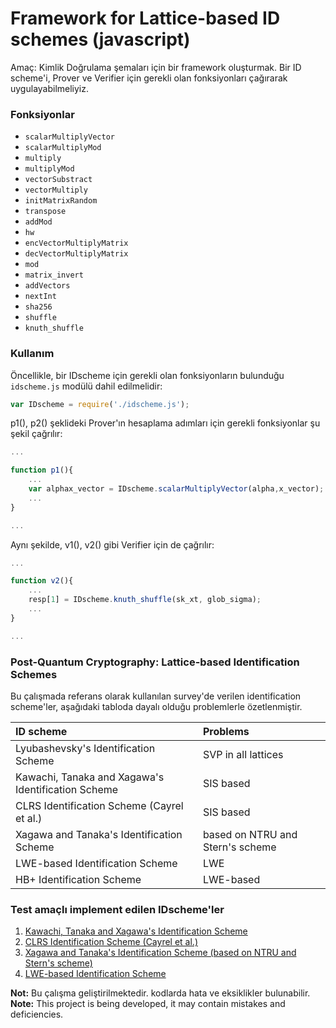 Framework for Lattice-based ID schemes (javascript)
=====================================

Amaç: Kimlik Doğrulama şemaları için bir framework oluşturmak. Bir ID scheme'i, Prover ve Verifier için gerekli olan fonksiyonları çağırarak uygulayabilmeliyiz. 


### Fonksiyonlar
- `scalarMultiplyVector`
- `scalarMultiplyMod`
- `multiply`
- `multiplyMod`
- `vectorSubstract`
- `vectorMultiply`
- `initMatrixRandom`
- `transpose`
- `addMod`
- `hw`
- `encVectorMultiplyMatrix`
- `decVectorMultiplyMatrix`
- `mod`
- `matrix_invert`
- `addVectors`
- `nextInt`
- `sha256`
- `shuffle`
- `knuth_shuffle`

### Kullanım
Öncellikle, bir IDscheme için gerekli olan fonksiyonların bulunduğu `idscheme.js` modülü dahil edilmelidir:

```javascript
var IDscheme = require('./idscheme.js');
```

p1(), p2() şeklideki Prover'ın hesaplama adımları için gerekli fonksiyonlar şu şekil çağrılır:

```javascript
...

function p1(){
	...
	var alphax_vector = IDscheme.scalarMultiplyVector(alpha,x_vector);
	...
}

... 
```

Aynı şekilde, v1(), v2() gibi Verifier için de çağrılır:

```javascript
...

function v2(){
	...
	resp[1] = IDscheme.knuth_shuffle(sk_xt, glob_sigma);
	...
}

...
``` 

### Post-Quantum Cryptography: Lattice-based Identification Schemes
Bu çalışmada referans olarak kullanılan survey'de verilen identification scheme'ler, aşağıdaki tabloda dayalı olduğu problemlerle özetlenmiştir.

| ID scheme                                          | Problems 						|
|:---------------------------------------------------|:---------------------------------|
| Lyubashevsky's Identification Scheme               | SVP in all lattices              |
| Kawachi, Tanaka and Xagawa's Identification Scheme | SIS based              			|
| CLRS Identification Scheme (Cayrel et al.)         | SIS based                        |
| Xagawa and Tanaka's Identification Scheme          | based on NTRU and Stern's scheme |
| LWE-based Identification Scheme                    | LWE 								|
| HB+ Identification Scheme                          | LWE-based 						|

### Test amaçlı implement edilen IDscheme'ler
1. [Kawachi, Tanaka and Xagawa's Identification Scheme]
2. [CLRS Identification Scheme (Cayrel et al.)]
3. [Xagawa and Tanaka's Identification Scheme (based on NTRU and Stern's scheme)]
4. [LWE-based Identification Scheme]

[Kawachi, Tanaka and Xagawa's Identification Scheme]: ./test/xagawa-test.js
[CLRS Identification Scheme (Cayrel et al.)]: ./test/clrs-test.js
[Xagawa and Tanaka's Identification Scheme (based on NTRU and Stern's scheme)]: ./test/xagawa-ntru-test.js
[LWE-based Identification Scheme]: ./test/lwe-based-idscheme.js




**Not:** Bu çalışma geliştirilmektedir. kodlarda hata ve eksiklikler bulunabilir.  
**Note:** This project is being developed, it may contain mistakes and deficiencies.  
